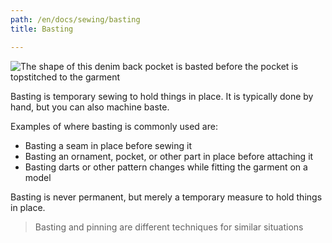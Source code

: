 ```yaml
---
path: /en/docs/sewing/basting
title: Basting

---
```

![The shape of this denim back pocket is basted before the pocket is topstitched to the garment](basting.jpg)

Basting is temporary sewing to hold things in place.
It is typically done by hand, but you can also machine baste.

Examples of where basting is commonly used are:

 - Basting a seam in place before sewing it
 - Basting an ornament, pocket, or other part in place before attaching it
 - Basting darts or other pattern changes while fitting the garment on a model

Basting is never permanent, but merely a temporary measure to hold things in place.

> Basting and pinning are different techniques for similar situations
